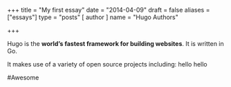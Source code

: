 +++
title = "My first essay"
date = "2014-04-09"
draft = false
aliases = ["essays"]
type = "posts"
[ author ]
  name = "Hugo Authors"

+++

Hugo is the **world’s fastest framework for building websites**. It is written in Go.

It makes use of a variety of open source projects including:
hello hello

#Awesome